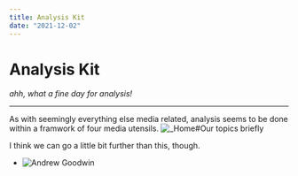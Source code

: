 ```yaml
---
title: Analysis Kit
date: "2021-12-02"
---
```

# Analysis Kit
*ahh, what a fine day for analysis!*
***

As with seemingly everything else media related, analysis seems to be done within a framwork of four media utensils.
![_Home#Our topics briefly](_Home#Our%20topics%20briefly)

I think we can go a little bit further than this, though.

- ![Andrew Goodwin](Andrew%20Goodwin)